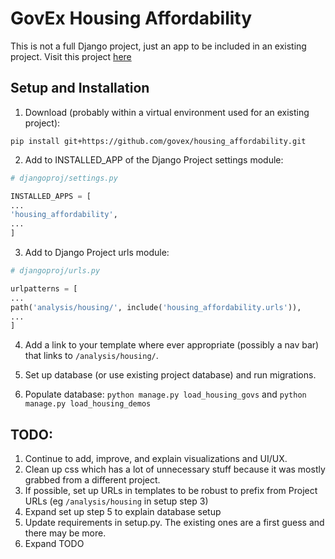 # GovEx Housing Affordability

This is not a full Django project, just an app to be included in an existing project.
Visit this project [here](https://www.govex.works/analysis/housing/about/)

## Setup and Installation 

1) Download (probably within a virtual environment used for an existing project): 
```
pip install git+https://github.com/govex/housing_affordability.git
```

2) Add to INSTALLED_APP of the Django Project settings module:
```python
# djangoproj/settings.py

INSTALLED_APPS = [
...
'housing_affordability',
...
]
```

3) Add to Django Project urls module:
```python
# djangoproj/urls.py

urlpatterns = [
...
path('analysis/housing/', include('housing_affordability.urls')),
...
]
```

4) Add a link to your template where ever appropriate (possibly a nav bar) that links to `/analysis/housing/`.

5) Set up database (or use existing project database) and run migrations.

6) Populate database:
```python manage.py load_housing_govs```
and
```python manage.py load_housing_demos```


## TODO:

1) Continue to add, improve, and explain visualizations and UI/UX.
2) Clean up css which has a lot of unnecessary stuff because it was mostly grabbed from a different project.
3) If possible, set up URLs in templates to be robust to prefix from Project URLs (eg `/analysis/housing` in setup step 3)
4) Expand set up step 5 to explain database setup
5) Update requirements in setup.py. The existing ones are a first guess and there may be more.
6) Expand TODO
